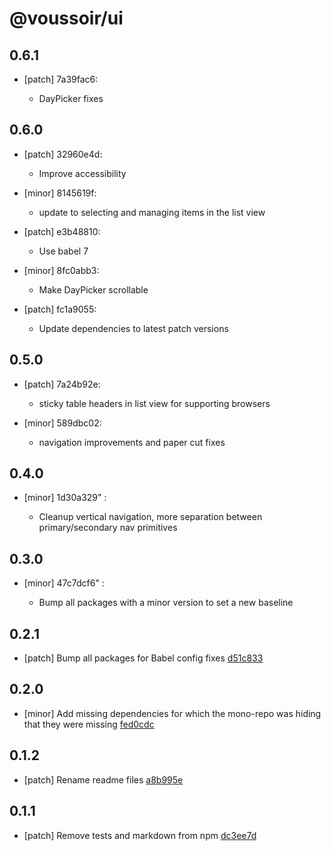 # @voussoir/ui

## 0.6.1

- [patch] 7a39fac6:

  - DayPicker fixes

## 0.6.0

- [patch] 32960e4d:

  - Improve accessibility

- [minor] 8145619f:

  - update to selecting and managing items in the list view

- [patch] e3b48810:

  - Use babel 7

- [minor] 8fc0abb3:

  - Make DayPicker scrollable

- [patch] fc1a9055:

  - Update dependencies to latest patch versions

## 0.5.0

- [patch] 7a24b92e:

  - sticky table headers in list view for supporting browsers

- [minor] 589dbc02:

  - navigation improvements and paper cut fixes

## 0.4.0

- [minor] 1d30a329"
  :

  - Cleanup vertical navigation, more separation between primary/secondary nav primitives

## 0.3.0

- [minor] 47c7dcf6"
  :

  - Bump all packages with a minor version to set a new baseline

## 0.2.1

- [patch] Bump all packages for Babel config fixes [d51c833](d51c833)

## 0.2.0

- [minor] Add missing dependencies for which the mono-repo was hiding that they were missing [fed0cdc](fed0cdc)

## 0.1.2

- [patch] Rename readme files [a8b995e](a8b995e)

## 0.1.1

- [patch] Remove tests and markdown from npm [dc3ee7d](dc3ee7d)

